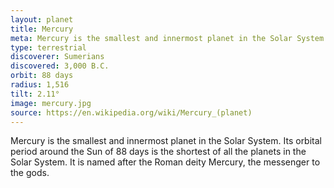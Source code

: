 ```yaml
---
layout: planet
title: Mercury
meta: Mercury is the smallest and innermost planet in the Solar System. Its orbital period around the Sun of 88 days is the shortest of all the planets in the Solar System. It is named after the Roman deity Mercury, the messenger to the gods.
type: terrestrial
discoverer: Sumerians
discovered: 3,000 B.C.
orbit: 88 days
radius: 1,516
tilt: 2.11°
image: mercury.jpg
source: https://en.wikipedia.org/wiki/Mercury_(planet)
---
```


Mercury is the smallest and innermost planet in the Solar System. Its orbital period around the Sun of 88 days is the shortest of all the planets in the Solar System. It is named after the Roman deity Mercury, the messenger to the gods.